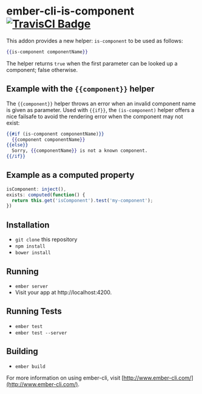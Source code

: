 # ember-cli-is-component [![TravisCI Badge](https://travis-ci.org/xcambar/ember-cli-is-component.svg)](https://travis-ci.org/xcambar/ember-cli-is-component)

This addon provides a new helper: `is-component` to be used as follows:

```handlebars
{{is-component componentName}}
```

The helper returns `true` when the first parameter can be looked up
a component; false otherwise.

## Example with the `{{component}}` helper

The `{{component}}` helper throws an error when
an invalid component name is given as parameter.
Used with `{{if}}`, the `(is-component)` helper offers a nice failsafe
to avoid the rendering error when the component may not exist:

```handlebars
{{#if (is-component componentName)}}
  {{component componentName}}
{{else}}
  Sorry, {{componentName}} is not a known component.
{{/if}}
```

## Example as a computed property

```javascript
isComponent: inject(),
exists: computed(function() {
  return this.get('isComponent').test('my-component');
})
```

## Installation

* `git clone` this repository
* `npm install`
* `bower install`

## Running

* `ember server`
* Visit your app at http://localhost:4200.

## Running Tests

* `ember test`
* `ember test --server`

## Building

* `ember build`

For more information on using ember-cli, visit [http://www.ember-cli.com/](http://www.ember-cli.com/).
